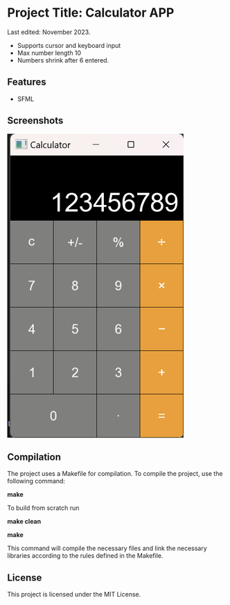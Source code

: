# Project Title: Calculator APP

Last edited: November 2023.

* Supports cursor and keyboard input
* Max number length 10
* Numbers shrink after 6 entered.

## Features

* SFML

## Screenshots

![1714104445534](image/README/1714104445534.png)

## Compilation

The project uses a Makefile for compilation. To compile the project, use the following command:

**make**

To build from scratch run

**make clean**

**make**

This command will compile the necessary files and link the necessary libraries according to the rules defined in the Makefile.

## License

This project is licensed under the MIT License.
